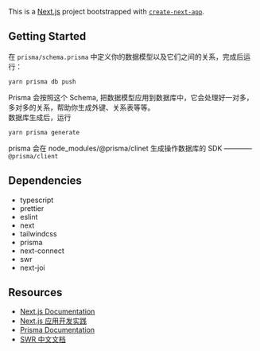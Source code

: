 This is a [Next.js](https://nextjs.org/) project bootstrapped with [`create-next-app`](https://github.com/vercel/next.js/tree/canary/packages/create-next-app).

## Getting Started

在 `prisma/schema.prisma` 中定义你的数据模型以及它们之间的关系，完成后运行：

```shell
yarn prisma db push
```

Prisma 会按照这个 Schema, 把数据模型应用到数据库中，它会处理好一对多，多对多的关系，帮助你生成外键、关系表等等。  
数据库生成后，运行

```shell
yarn prisma generate
```

prisma 会在 node_modules/@prisma/clinet 生成操作数据库的 SDK ———— `@prisma/client`

## Dependencies
- typescript
- prettier
- eslint
- next
- tailwindcss
- prisma
- next-connect
- swr
- next-joi

## Resources

- [Next.js Documentation](https://nextjs.org/docs)
- [Next.js 应用开发实践](https://nextjs-in-action-cn.taonan.lu/)
- [Prisma Documentation](https://www.prisma.io/docs/)
- [SWR 中文文档](https://swr.vercel.app/zh-CN)
